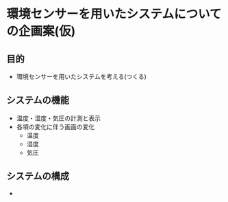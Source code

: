 # 環境センサーを用いたシステムについての企画案(仮)
## 目的
- 環境センサーを用いたシステムを考える(つくる)
## システムの機能
- 温度・湿度・気圧の計測と表示
- 各項の変化に伴う画面の変化
    - 温度
    - 湿度
    - 気圧
## システムの構成
- 
